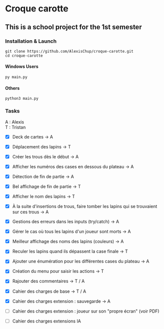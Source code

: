 # Croque carotte

## This is a school project for the 1st semester


### Installation & Launch
`git clone https://github.com/AlexisChup/croque-carotte.git`
<br>
`cd croque-carotte`
<br>

#### Windows Users
`py main.py`

#### Others
`python3 main.py`

### Tasks

A : Alexis
<br>
T : Tristan

- [X] Deck de cartes -> A
- [X] Déplacement des lapins -> T
- [X] Créer les trous dès le début -> A
- [X] Afficher les numéros des cases en dessous du plateau -> A
- [X] Détection de fin de partie -> A
- [X] Bel affichage de fin de partie -> T
- [X] Afficher le nom des lapins -> T
- [X] À la suite d'insertions de trous, faire tomber les lapins qui se trouvaient sur ces trous -> A
- [X] Gestions des erreurs dans les inputs (try/catch) -> A
- [X] Gérer le cas où tous les lapins d'un joueur sont morts -> A
- [X] Meilleur affichage des noms des lapins (couleurs) -> A
- [X] Reculer les lapins quand ils dépassent la case finale -> T
- [X] Ajouter une énumération pour les différentes cases du plateau -> A
- [X] Création du menu pour saisir les actions -> T
- [X] Rajouter des commentaires -> T / A
- [X] Cahier des charges de base -> T / A
- [X] Cahier des charges extension : sauvegarde -> A 

- [ ] Cahier des charges extension : joueur sur son "propre écran" (voir PDF)
- [ ] Cahier des charges extensions IA

